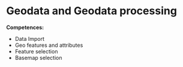 # Geodata and Geodata processing
**Competences:**
* Data Import
* Geo features and attributes
* Feature selection
* Basemap selection